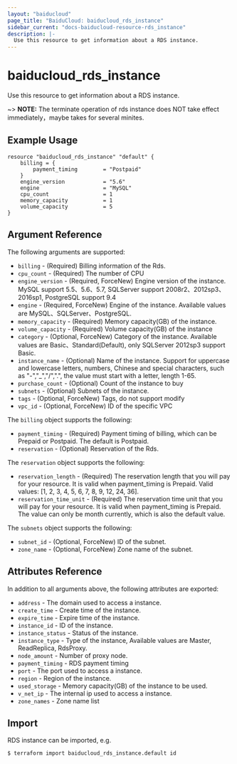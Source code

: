 ```yaml
---
layout: "baiducloud"
page_title: "BaiduCloud: baiducloud_rds_instance"
sidebar_current: "docs-baiducloud-resource-rds_instance"
description: |-
  Use this resource to get information about a RDS instance.
---
```


# baiducloud_rds_instance

Use this resource to get information about a RDS instance.

~> **NOTE:** The terminate operation of rds instance does NOT take effect immediately，maybe takes for several minites.

## Example Usage

```hcl
resource "baiducloud_rds_instance" "default" {
    billing = {
        payment_timing        = "Postpaid"
    }
    engine_version            = "5.6"
    engine                    = "MySQL"
    cpu_count                 = 1
    memory_capacity           = 1
    volume_capacity           = 5
}
```

## Argument Reference

The following arguments are supported:

* `billing` - (Required) Billing information of the Rds.
* `cpu_count` - (Required) The number of CPU
* `engine_version` - (Required, ForceNew) Engine version of the instance. MySQL support 5.5、5.6、5.7, SQLServer support 2008r2、2012sp3、2016sp1, PostgreSQL support 9.4
* `engine` - (Required, ForceNew) Engine of the instance. Available values are MySQL、SQLServer、PostgreSQL.
* `memory_capacity` - (Required) Memory capacity(GB) of the instance.
* `volume_capacity` - (Required) Volume capacity(GB) of the instance
* `category` - (Optional, ForceNew) Category of the instance. Available values are Basic、Standard(Default), only SQLServer 2012sp3 support Basic.
* `instance_name` - (Optional) Name of the instance. Support for uppercase and lowercase letters, numbers, Chinese and special characters, such as "-","_","/",".", the value must start with a letter, length 1-65.
* `purchase_count` - (Optional) Count of the instance to buy
* `subnets` - (Optional) Subnets of the instance.
* `tags` - (Optional, ForceNew) Tags, do not support modify
* `vpc_id` - (Optional, ForceNew) ID of the specific VPC

The `billing` object supports the following:

* `payment_timing` - (Required) Payment timing of billing, which can be Prepaid or Postpaid. The default is Postpaid.
* `reservation` - (Optional) Reservation of the Rds.

The `reservation` object supports the following:

* `reservation_length` - (Required) The reservation length that you will pay for your resource. It is valid when payment_timing is Prepaid. Valid values: [1, 2, 3, 4, 5, 6, 7, 8, 9, 12, 24, 36].
* `reservation_time_unit` - (Required) The reservation time unit that you will pay for your resource. It is valid when payment_timing is Prepaid. The value can only be month currently, which is also the default value.

The `subnets` object supports the following:

* `subnet_id` - (Optional, ForceNew) ID of the subnet.
* `zone_name` - (Optional, ForceNew) Zone name of the subnet.

## Attributes Reference

In addition to all arguments above, the following attributes are exported:

* `address` - The domain used to access a instance.
* `create_time` - Create time of the instance.
* `expire_time` - Expire time of the instance.
* `instance_id` - ID of the instance.
* `instance_status` - Status of the instance.
* `instance_type` - Type of the instance,  Available values are Master, ReadReplica, RdsProxy.
* `node_amount` - Number of proxy node.
* `payment_timing` - RDS payment timing
* `port` - The port used to access a instance.
* `region` - Region of the instance.
* `used_storage` - Memory capacity(GB) of the instance to be used.
* `v_net_ip` - The internal ip used to access a instance.
* `zone_names` - Zone name list


## Import

RDS instance can be imported, e.g.

```hcl
$ terraform import baiducloud_rds_instance.default id
```

